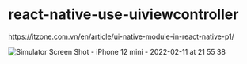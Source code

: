 # react-native-use-uiviewcontroller

https://itzone.com.vn/en/article/ui-native-module-in-react-native-p1/

![Simulator Screen Shot - iPhone 12 mini - 2022-02-11 at 21 55 38](https://user-images.githubusercontent.com/33385465/153595280-cb03e59f-9c20-4aa7-aa82-ed6eaaf12017.png)
